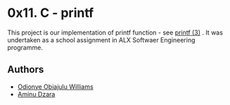 # 0x11. C - printf

This project is  our implementation of printf function - see [printf (3)](https://man7.org/linux/man-pages/man3/printf.3.html) . It was undertaken as a school assignment in ALX Softwaer Engineering programme.

## Authors

- [Odionye Obiajulu Williams](https://github.com/willy4opera)
- [Aminu Dzara](https://github.com/aminudzara)
